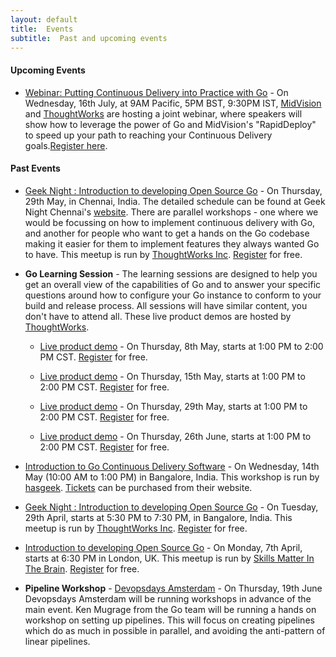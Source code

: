 ```yaml
---
layout: default
title:  Events
subtitle:  Past and upcoming events
---
```


#### Upcoming Events

- <a href="http://www.midvision.com/putting-continuous-delivery-into-practice-with-go-webinar">Webinar: Putting Continuous Delivery into Practice with Go</a> - On Wednesday, 16th July, at 9AM Pacific, 5PM BST, 9:30PM IST, <a href="http://www.midvision.com/">MidVision</a> and <a href="http://www.thoughtworks.com/">ThoughtWorks</a> are hosting a joint webinar, where speakers will show how to leverage the power of Go and MidVision's "RapidDeploy" to speed up your path to reaching your Continuous Delivery goals.<a href="http://www.midvision.com/putting-continuous-delivery-into-practice-with-go-webinar">Register here</a>.

#### Past Events
- <a href="http://info.thoughtworks.com/registration-page-geek-night-chennai-29-may-2014.html">Geek Night : Introduction to developing Open Source Go</a> - On Thursday, 29th May, in Chennai, India. The detailed schedule can be found at Geek Night Chennai's <a href="http://twchennai.github.io/geeknight">website</a>. There are parallel workshops - one where we would be focussing on how to implement continuous delivery with Go, and another for people who want to get a hands on the Go codebase making it easier for them to implement features they always wanted Go to have. This meetup is run by <a href="http://www.thoughtworks.com">ThoughtWorks Inc</a>. <a href="http://info.thoughtworks.com/registration-page-geek-night-chennai-29-may-2014.html">Register</a> for free.

- __Go Learning Session__ - The learning sessions are designed to help you get an overall view of the capabilities of Go and to answer your specific questions around how to configure your Go instance to conform to your build and release process. All sessions will have similar content, you don't have to attend all. These live product demos are hosted by <a href="http://thoughtworks.com">ThoughtWorks</a>.

	- <a href="http://info.thoughtworks.com/wb-go-us-05-08.html">Live product demo</a> - On Thursday, 8th May, starts at 1:00 PM to 2:00 PM CST. <a href="http://info.thoughtworks.com/wb-go-us-05-08.html">Register</a> for free.

	- <a href="http://info.thoughtworks.com/wb-go-us-05-15.html">Live product demo</a> - On Thursday, 15th May, starts at 1:00 PM to 2:00 PM CST.  <a href="http://info.thoughtworks.com/wb-go-us-05-15.html">Register</a> for free.

	- <a href="info.thoughtworks.com/wb-go-us-05-29.html">Live product demo</a> - On Thursday, 29th May, starts at 1:00 PM to 2:00 PM CST.  <a href="http://info.thoughtworks.com/wb-go-us-05-29.html">Register</a> for free.
	
	- <a href="http://info.thoughtworks.com/wb-go-us-06-26.html">Live product demo</a> - On Thursday, 26th June, starts at 1:00 PM to 2:00 PM CST.  <a href="http://info.thoughtworks.com/wb-go-us-06-26.html">Register</a> for free.  


- <a href="https://rootconf.in/2014/workshops#1120-introduction-to-go-continuous-delivery-software">Introduction to Go Continuous Delivery Software</a> - On Wednesday, 14th May (10:00 AM to 1:00 PM) in Bangalore, India. This workshop is run by <a href="https://rootconf.in/2014/about">hasgeek</a>. <a href="https://rootconf.in/2014/#tickets">Tickets</a> can be purchased from their website. 

- <a href="http://info.thoughtworks.com/geeknight-bangalore-29apr14-registration.html">Geek Night : Introduction to developing Open Source Go</a> - On Tuesday, 29th April, starts at 5:30 PM to 7:30 PM, in Bangalore, India. This meetup is run by <a href="http://www.thoughtworks.com">ThoughtWorks Inc</a>. <a href="http://info.thoughtworks.com/geeknight-bangalore-29apr14-registration.html">Register</a> for free. 

- <a href="https://skillsmatter.com/meetups/6303-introduction-to-developing-open-source-go">Introduction to developing Open Source Go</a> - On Monday, 7th April, starts at 6:30 PM in London, UK. This meetup is run by <a href="https://skillsmatter.com/groups/500-in-the-brain">Skills Matter In The Brain</a>.  <a href="https://skillsmatter.com/meetups/6303-introduction-to-developing-open-source-go">Register</a> for free. 


- __Pipeline Workshop__ - <a href="http://devopsdays.org/events/2014-amsterdam/">Devopsdays Amsterdam</a> - On Thursday, 19th June Devopsdays Amsterdam will be running workshops in advance of the main event. Ken Mugrage from the Go team will be running a hands on workshop on setting up pipelines. This will focus on creating pipelines which do as much in possible in parallel, and avoiding the anti-pattern of linear pipelines.
